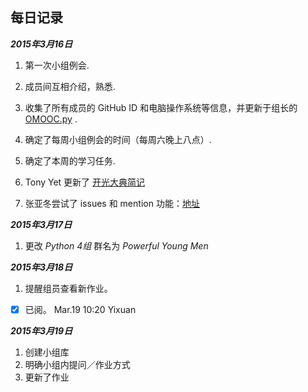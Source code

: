 **每日记录**
---

***2015年3月16日***

1. 第一次小组例会.

2. 成员间互相介绍，熟悉.

3. 收集了所有成员的 GitHub ID 和电脑操作系统等信息，并更新于组长的 [OMOOC.py](https://github.com/yzha3917/omooc.py/blob/master/member.md) .

4. 确定了每周小组例会的时间（每周六晚上八点）.

5. 确定了本周的学习任务.

6. Tony Yet 更新了 [开光大典简记](https://github.com/tonyyet/pythoncamp0/blob/master/source/diary/Day0.md)

7. 张亚冬尝试了 issues 和 mention 功能：[地址](https://github.com/yzha3917/omooc.py/issues/1)



***2015年3月17日***

1. 更改 _Python 4组_ 群名为 _Powerful Young Men_


***2015年3月18日***

1. 提醒组员查看新作业。
- [x] 已阅。 Mar.19 10:20 Yixuan


***2015年3月19日***

1. 创建小组库
2. 明确小组内提问／作业方式
3. 更新了作业
